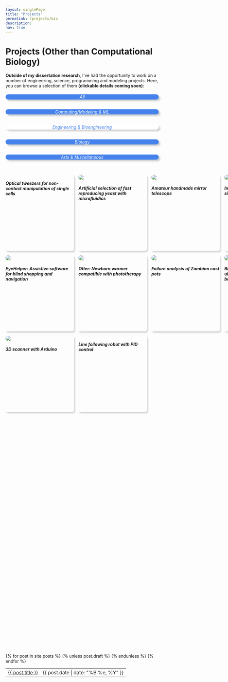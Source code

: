 ```yaml
---
layout: singlePage
title: "Projects"
permalink: /projects/bio
description: 
nav: true
---
```

# Projects (Other than Computational Biology)
**Outside of my dissertation research**, I've had the opportunity to work on a number of engineering, science, programming and modeling projects. Here, you can browse a selection of them **(clickable details coming soon)**:

<html>
<style>
.grid-container {
  display: grid;
  grid-template-columns: 225px 225px 225px 225px;
  grid-template-rows: 250px 250px 250px 250px 250px 250px;
  grid-column-gap: 15px;
  grid-row-gap: 15px;
}
.grid-item {
  border-radius: 5px;
/*  width: 225px;
  height: 250px; */
  border-top: 0px solid #cccccc;
  border-bottom: 0px solid #cccccc;
  border-left: 0px solid #cccccc;
  border-right: 0px solid #cccccc;
  box-shadow: 3px 4px 5px #cccccc;
}
div.grid-item>img {
  border-radius: 7px;
  border:0px;
  border-style: none;
  display: block;
}

div.grid-item>h5{
  text-align: center;

}

div.grid-item:hover{
  cursor: pointer;
  box-shadow: 10px 10px 10px #bbbbbb;
}

div.grid-item:hover>h5{
  color: #4582ec;
}


.button-container {
  display: grid;
  grid-template-columns: 100px 210px 225px 100px 175px;
  grid-column-gap: 5px;
  grid-row-gap: 5px;
}
.button{
  background: #4582ec;
  border-radius: 10px;
  color: white;
  text-align: center;
  border: 0px;
  box-shadow: 5px 5px 5px #cccccc;
}
div.button:hover{
  cursor: pointer;
  box-shadow: 10px 10px 10px #bbbbbb;
  background: white;
  color: #4582ec;
}
.selectedButton{
  background: white;
  border-radius: 10px;
  color: #4582ec;
  text-align: center;
  border: 0px;
  box-shadow: 5px 5px 5px #cccccc;
}


</style>

<div class="button-container">
  <div class="button"><h6>All</h6></div>
  <div class="button"><h6>Computing/Modeling & ML</h6></div><!-- Computing / ML / Modeling -->
  <div class="selectedButton"><h6>Engineering & Bioengineering</h6></div> <!-- Engineering / Bioengineering -->
  <div class="button"><h6>Biology</h6></div> <!-- Biology -->
  <div class="button"><h6>Arts & Miscellaneous</h6></div> <!-- Art & Miscellaneous -->
  <br>
</div>

<div class="grid-container">
  <div class="grid-item"> <h5> Optical tweezers for non-contact manipulation of single cells </h5></div>
  <div class="grid-item"> <img src="http://pinardemetci.github.io/images/H_device_first.jpg"> <h5> Artificial selection of fast reproducing yeast with <strong>microfluidics</strong> </h5></div>
  <div class="grid-item"> <img src="http://pinardemetci.github.io/images/telescope2.jpeg"> <h5> Amateur handmade mirror telescope </h5></div>
   <div class="grid-item"><img src="http://pinardemetci.github.io/images/daktari2.png"><h5> Imaging software for low cost sickle cell diagnostics </h5></div>  
   <div class="grid-item"><img src="http://pinardemetci.github.io/images/eyeHelper.png"><h5> EyeHelper: Assistive software for blind shopping and navigation</h5></div>  
     <div class="grid-item"><img src="http://pinardemetci.github.io/images/otter.jpeg"><h5> Otter: Newborn warmer compatible with phototherapy </h5></div>
  <div class="grid-item"> <img src="http://pinardemetci.github.io/images/zambianPot.png"><h5>Failure analysis of Zambian cast pots</h5></div>
  <div class="grid-item"><img src="http://pinardemetci.github.io/images/biomechanics.png"><h5> Biomechanical analysis of ultralight and standard hiking backpacks</h5></div>
  <div class="grid-item"><img src="http://pinardemetci.github.io/images/3DScanner.png"><h5> 3D scanner with Arduino </h5></div>
  <div class="grid-item"><h5> Line following robot with PID control </h5></div>
</div>
</html>
<!-- helmet,  generative model,  modsim??? data science? DeBruijn graphs for genome assembly, RNA Hybridization, Sequence alignment,interactive programming,  prisoners code breaker MCMC -->

<table class="table table-hover">
  {% for post in site.posts %}
    {% unless post.draft %}
    <tr>
      <td><a href="{{ post.url }}">{{ post.title }}</a></td>
      <td class="col-md-3" style="text-align: right;">{{ post.date | date: "%B %e, %Y" }}</td>
    </tr>
    {% endunless %}
  {% endfor %}
</table>
